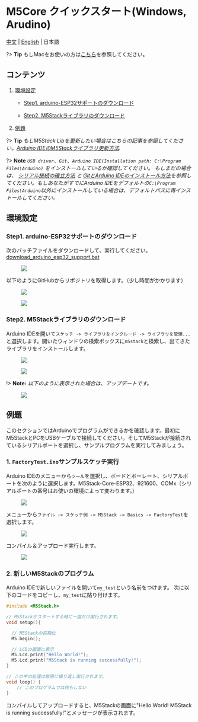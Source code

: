 ﻿# M5Core クイックスタート(Windows, Arudino)

[中文](zh_CN/quick_start/m5core/m5stack_core_get_started_Arduino_Windows) | [English](en/quick_start/m5core/m5stack_core_get_started_Arduino_Windows) | 日本語

?> **Tip** もしMacをお使いの方は[こちら](ja/quick_start/m5core/m5stack_core_get_started_Arduino_MacOS)を参照してください。

## コンテンツ

1. [環境設定](#環境設定)

    - [Step1. arduino-ESP32サポートのダウンロード](#step1-arduino-esp32サポートのダウンロード)

    - [Step2. M5Stackライブラリのダウンロード](#step2-m5stackライブラリのダウンロード)

2. [例題](#例題)

?> **Tip** *もしM5Stack Libを更新したい場合はこちらの記事を参照してください。[Arduino IDEのM5Stackライブラリ更新方法](/ja/related_documents/upgrade_m5stack_lib).*

?> **Note** *`USB driver`、`Git`、`Arduino IDE(Installation path: C:\Program Files\Arduino)` をインストールしているか確認してください。 もしまだの場合は、 [シリアル接続の確立方法](/ja/related_documents/establish_serial_connection) と [GitとArduino IDEのインストール方法](/ja/related_documents/how_to_install_git_and_arduino)を参照してください。もしあなたがすでにArduino IDEをデフォルトの`C:\Program Files\Arduino`以外にインストールしている場合は、デフォルトパスに再インストールしてください。*

## 環境設定

### Step1. arduino-ESP32サポートのダウンロード

次のバッチファイルをダウンロードして、実行してください。[download_arduino_esp32_support.bat](https://github.com/m5stack/m5-docs/tree/master/docs/assets/scripts/download_arduino_esp32_support.bat)
<figure>
    <img src="assets/img/getting_started_pics/m5stack_core/get_started_with_arduino_m5core/windows/execute_batch_file.png">
</figure>

以下のようにGitHubからリポジトリを取得します。（少し時間がかかります）

<figure>
    <img src="assets/img/getting_started_pics/m5stack_core/get_started_with_arduino_m5core/windows/execute_batch_file_for_downloading_arduino_esp32.png">
</figure>

<figure>
    <img src="assets/img/getting_started_pics/m5stack_core/get_started_with_arduino_m5core/windows/download_arduino_esp32_completed.png">
</figure>


### Step2. M5Stackライブラリのダウンロード

Arduino IDEを開いて`スケッチ -> ライブラリをインクルード -> ライブラリを管理...`と選択します。開いたウィンドウの検索ボックスに`m5stack`と検索し、出てきたライブラリをインストールします。

<figure>
    <img src="assets/img/getting_started_pics/m5stack_core/get_started_with_arduino_m5core/windows/install_m5stack_lib_01.png">
</figure>

<figure>
    <img src="assets/img/getting_started_pics/m5stack_core/get_started_with_arduino_m5core/windows/install_m5stack_lib_02.png">
</figure>

!> **Note:** *以下のように表示された場合は、アップデートです。*

<figure>
    <img src="assets/img/getting_started_pics/m5stack_core/get_started_with_arduino_m5core/windows/update_m5stack_lib.png">
</figure>

## 例題

このセクションではArduinoでプログラムができるかを確認します。最初にM5StackとPCをUSBケーブルで接続してください。そしてM5Stackが接続されているシリアルポートを選択し、サンプルプログラムを実行してみましょう。

### 1. `FactoryTest.ino`サンプルスケッチ実行

Arduino IDEのメニューから`ツール`を選択し、ボードとボーレート、シリアルポートを次のように選択します。M5Stack-Core-ESP32、921600、COMx（シリアルポートの番号はお使いの環境によって変わります。)

<figure>
    <img src="assets/img/getting_started_pics/m5stack_core/get_started_with_arduino_m5core/windows/select_board_baudrate_serial_port.png">
</figure>

メニューから`ファイル -> スケッチ例 -> M5Stack -> Basics -> FactoryTest`を選択します。

<figure>
    <img src="assets/img/getting_started_pics/m5stack_core/get_started_with_arduino_m5core/windows/select_an_example.png">
</figure>

コンパイル＆アップロード実行します。

<figure>
    <img src="assets/img/getting_started_pics/m5stack_core/get_started_with_arduino_m5core/windows/arduino_upload.png">
</figure>

### 2. 新しいM5Stackのプログラム

Arduino IDEで新しいファイルを開いて`my_test`という名前をつけます。
次に以下のコードをコピーし、`my_test`に貼り付けます。

```cpp
#include <M5Stack.h>

// M5Stackがスタートする時に一度だけ実行されます。
void setup(){

  // M5Stackの初期化
  M5.begin();

  // LCDの画面に表示
  M5.Lcd.print("Hello World!");
  M5.Lcd.print("M5Stack is running successfully!");
}

// この中の処理は無限に繰り返し実行されます。
void loop() {
    // このプログラムでは何もしない
}
```

コンパイルしてアップロードすると、M5Stackの画面に"Hello World! M5Stack is running successfully!"とメッセージが表示されます。
